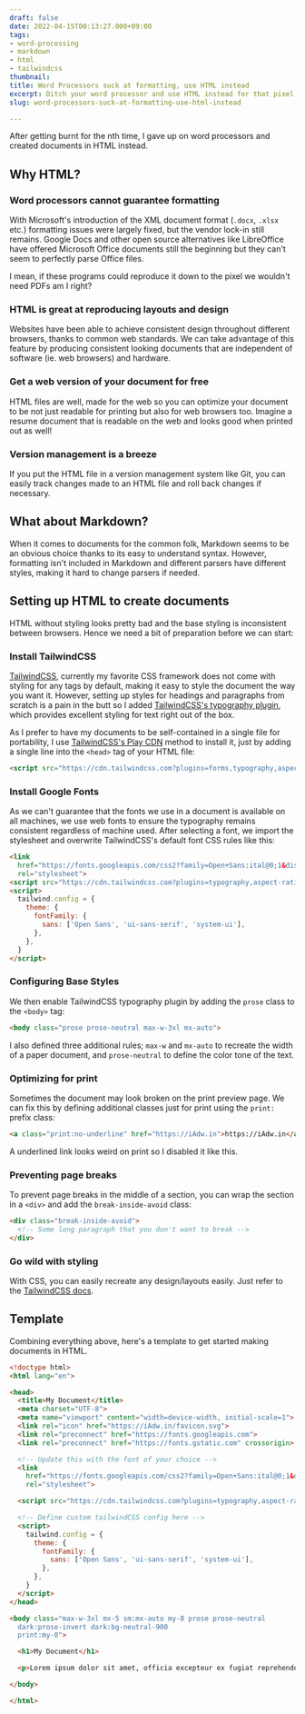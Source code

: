 ```yaml
---
draft: false
date: 2022-04-15T00:13:27.000+09:00
tags:
- word-processing
- markdown
- html
- tailwindcss
thumbnail:
title: Word Processors suck at formatting, use HTML instead
excerpt: Ditch your word processor and use HTML instead for that pixel perfect formatting.
slug: word-processors-suck-at-formatting-use-html-instead

---
```

After getting burnt for the nth time, I gave up on word processors and created documents in HTML instead.

## Why HTML?

### Word processors cannot guarantee formatting

With Microsoft's introduction of the XML document format (`.docx`, `.xlsx` etc.) formatting issues were largely fixed, but the vendor lock-in still remains. Google Docs and other open source alternatives like LibreOffice have offered Microsoft Office documents still the beginning but they can't seem to perfectly parse Office files.

I mean, if these programs could reproduce it down to the pixel we wouldn't need PDFs am I right?

### HTML is great at reproducing layouts and design

Websites have been able to achieve consistent design throughout different browsers, thanks to common web standards. We can take advantage of this feature by producing consistent looking documents that are independent of software (ie. web browsers) and hardware.

### Get a web version of your document for free

HTML files are well, made for the web so you can optimize your document to be not just readable for printing but also for web browsers too. Imagine a resume document that is readable on the web and looks good when printed out as well!

### Version management is a breeze

If you put the HTML file in a version management system like Git, you can easily track changes made to an HTML file and roll back changes if necessary.

## What about Markdown?

When it comes to documents for the common folk, Markdown seems to be an obvious choice thanks to its easy to understand syntax. However, formatting isn't included in Markdown and different parsers have different styles, making it hard to change parsers if needed.

## Setting up HTML to create documents

HTML without styling looks pretty bad and the base styling is inconsistent between browsers. Hence we need a bit of preparation before we can start:

### Install TailwindCSS

[TailwindCSS](https://tailwindcss.com/), currently my favorite CSS framework does not come with styling for any tags by default, making it easy to style the document the way you want it. However, setting up styles for headings and paragraphs from scratch is a pain in the butt so I added [TailwindCSS's typography plugin](https://tailwindcss.com/docs/typography-plugin), which provides excellent styling for text right out of the box.

As I prefer to have my documents to be self-contained in a single file for portability, I use [TailwindCSS's Play CDN](https://tailwindcss.com/docs/installation/play-cdn) method to install it, just by adding a single line into the `<head>` tag of your HTML file:

```html
<script src="https://cdn.tailwindcss.com?plugins=forms,typography,aspect-ratio,line-clamp"></script>
```

### Install Google Fonts

As we can't guarantee that the fonts we use in a document is available on all machines, we use web fonts to ensure the typography remains consistent regardless of machine used. After selecting a font, we import the stylesheet and overwrite TailwindCSS's default font CSS rules like this:

```html
<link
  href="https://fonts.googleapis.com/css2?family=Open+Sans:ital@0;1&display=swap"
  rel="stylesheet">
<script src="https://cdn.tailwindcss.com?plugins=typography,aspect-ratio,line-clamp"></script>
<script>
  tailwind.config = {
    theme: {
      fontFamily: {
        sans: ['Open Sans', 'ui-sans-serif', 'system-ui'],
      },
    },
  }
</script>
```

### Configuring Base Styles

We then enable TailwindCSS typography plugin by adding the `prose` class to the `<body>` tag:

```html
<body class="prose prose-neutral max-w-3xl mx-auto">
```

I also defined three additional rules; `max-w` and `mx-auto` to recreate the width of a paper document, and `prose-neutral` to define the color tone of the text.

### Optimizing for print

Sometimes the document may look broken on the print preview page. We can fix this by defining additional classes just for print using the `print:` prefix class:

```html
<a class="print:no-underline" href="https://iAdw.in">https://iAdw.in</a>
```

A underlined link looks weird on print so I disabled it like this.

### Preventing page breaks

To prevent page breaks in the middle of a section, you can wrap the section in a `<div>` and add the `break-inside-avoid` class:

```html
<div class="break-inside-avoid">
  <!-- Some long paragraph that you don't want to break -->
</div>
```

### Go wild with styling

With CSS, you can easily recreate any design/layouts easily. Just refer to the [TailwindCSS docs](https://tailwindcss.com/docs/installation).

## Template

Combining everything above, here's a template to get started making documents in HTML.

```html
<!doctype html>
<html lang="en">

<head>
  <title>My Document</title>
  <meta charset="UTF-8">
  <meta name="viewport" content="width=device-width, initial-scale=1">
  <link rel="icon" href="https://iAdw.in/favicon.svg">
  <link rel="preconnect" href="https://fonts.googleapis.com">
  <link rel="preconnect" href="https://fonts.gstatic.com" crossorigin>

  <!-- Update this with the font of your choice -->
  <link
    href="https://fonts.googleapis.com/css2?family=Open+Sans:ital@0;1&display=swap"
    rel="stylesheet">

  <script src="https://cdn.tailwindcss.com?plugins=typography,aspect-ratio,line-clamp"></script>

  <!-- Define custom tailwindCSS config here -->
  <script>
    tailwind.config = {
      theme: {
        fontFamily: {
          sans: ['Open Sans', 'ui-sans-serif', 'system-ui'],
        },
      },
    }
  </script>
</head>

<body class="max-w-3xl mx-5 sm:mx-auto my-8 prose prose-neutral
  dark:prose-invert dark:bg-neutral-900
  print:my-0">

  <h1>My Document</h1>

  <p>Lorem ipsum dolor sit amet, officia excepteur ex fugiat reprehenderit enim labore culpa sint ad nisi Lorem pariatur mollit ex esse exercitation amet. Nisi anim cupidatat excepteur officia. Reprehenderit nostrud nostrud ipsum Lorem est aliquip amet voluptate voluptate dolor minim nulla est proident. Nostrud officia pariatur ut officia. Sit irure elit esse ea nulla sunt ex occaecat reprehenderit commodo officia dolor Lorem duis laboris cupidatat officia voluptate. Culpa proident adipisicing id nulla nisi laboris ex in Lorem sunt duis officia eiusmod. Aliqua reprehenderit commodo ex non excepteur duis sunt velit enim. Voluptate laboris sint cupidatat ullamco ut ea consectetur et est culpa et culpa duis.</p>

</body>

</html>
```
